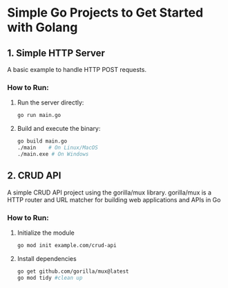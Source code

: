 # Simple Go Projects to Get Started with Golang

## 1. Simple HTTP Server
A basic example to handle HTTP POST requests.

### How to Run:
1. Run the server directly:  
   ```bash
   go run main.go
2. Build and execute the binary:
    ```bash
    go build main.go
    ./main    # On Linux/MacOS
    ./main.exe # On Windows

## 2. CRUD API
A simple CRUD API project using the gorilla/mux library.
gorilla/mux is a HTTP router and URL matcher for building web applications and APIs in Go

### How to Run:
1. Initialize the module
    ```bash
    go mod init example.com/crud-api
2. Install dependencies
    ```bash
    go get github.com/gorilla/mux@latest
    go mod tidy #clean up
